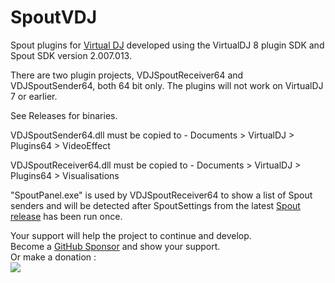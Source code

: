 # SpoutVDJ
Spout plugins for [Virtual DJ](https://www.virtualdj.com/) developed using the VirtualDJ 8 plugin SDK and Spout SDK version 2.007.013.

There are two plugin projects, VDJSpoutReceiver64 and VDJSpoutSender64, both 64 bit only. The plugins will not work on VirtualDJ 7 or earlier.

See Releases for binaries.  

VDJSpoutSender64.dll must be copied to - Documents > VirtualDJ > Plugins64 > VideoEffect

VDJSpoutReceiver64.dll must be copied to - Documents > VirtualDJ > Plugins64 > Visualisations

"SpoutPanel.exe" is used by VDJSpoutReceiver64 to show a list of Spout senders and will be detected after SpoutSettings from the latest [Spout release](https://leadedge.github.io/spout-download.html) has been run once.

Your support will help the project to continue and develop.\
Become a [GitHub Sponsor](https://github.com/sponsors/leadedge) and show your support.\
Or make a donation :\
[![](https://www.paypalobjects.com/en_AU/i/btn/btn_donate_SM.gif)](https://www.paypal.com/cgi-bin/webscr?cmd=_s-xclick&hosted_button_id=P4P4QJZBT87PJ)  


